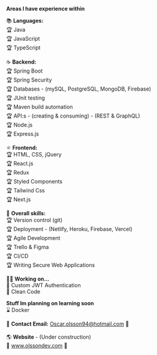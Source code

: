 
**Areas I have experience within**

:books: **Languages:**<br/>
:trophy: Java <br/>
:trophy: JavaScript <br/>
:trophy: TypeScript <br/>

:coffee: **Backend:**<br/>
:trophy: Spring Boot <br/>
:trophy: Spring Security <br/>
:trophy: Databases - (mySQL, PostgreSQL, MongoDB, Firebase) <br/>
:trophy: JUnit testing <br/>
:trophy: Maven build automation <br/>
:trophy: API:s - (creating & consuming) - (REST & GraphQL) <br/>
:trophy: Node.js <br/>
:trophy: Express.js <br/>

:atom_symbol: **Frontend:**<br/>
:trophy: HTML, CSS, jQuery <br/>
:trophy: React.js <br/>
:trophy: Redux <br/>
:trophy: Styled Components <br/>
:trophy: Tailwind Css <br/>
:trophy: Next.js <br/>

:school_satchel: **Overall skills:**<br/>
:trophy: Version control (git) <br/>
:trophy: Deployment - (Netlify, Heroku, Firebase, Vercel) <br/>
:trophy: Agile Development <br/>
:trophy: Trello & Figma <br/>
:trophy: CI/CD <br/>
:trophy: Writing Secure Web Applications

:man_student: **Working on...** <br/>
🌱 Custom JWT Authentication <br/>
🌱 Clean Code <br/>

**Stuff Im planning on learning soon** <br/>
:hourglass: Docker <br/>


:email: **Contact Email:** Oscar.olsson94@hotmail.com :email: <br/> <br/>
:earth_americas: **Website** - (Under construction) <br/>
:construction: www.olssondev.com :construction:

<!--
**oscarolsson94/oscarolsson94** is a ✨ _special_ ✨ repository because its `README.md` (this file) appears on your GitHub profile.

Here are some ideas to get you started:

- 🔭 I’m currently working on ...
- 🌱 I’m currently learning ...
- 👯 I’m looking to collaborate on ...
- 🤔 I’m looking for help with ...
- 💬 Ask me about ...
- 📫 How to reach me: ...
- 😄 Pronouns: ...
- ⚡ Fun fact: ...
-->
